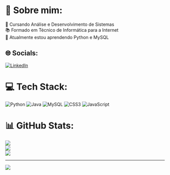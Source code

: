 # 💫 Sobre mim:
🔭 Cursando Análise e Desenvolvimento de Sistemas<br>📚 Formado em Técnico de Informática para a Internet<br>🌱 Atualmente estou aprendendo Python e MySQL


## 🌐 Socials:
[![LinkedIn](https://img.shields.io/badge/LinkedIn-%230077B5.svg?logo=linkedin&logoColor=white)](https://www.linkedin.com/in/arthur-dos-santos-90183a282/) 

# 💻 Tech Stack:
![Python](https://img.shields.io/badge/python-%ffffff.svg?style=for-the-badge&logo=python&logoColor=white) ![Java](https://img.shields.io/badge/java-%23ED8B00.svg?style=for-the-badge&logo=java&logoColor=white) ![MySQL](https://img.shields.io/badge/mysql-%2300f.svg?style=for-the-badge&logo=mysql&logoColor=white) ![CSS3](https://img.shields.io/badge/css3-%231572B6.svg?style=for-the-badge&logo=css3&logoColor=white) ![JavaScript](https://img.shields.io/badge/javascript-%23323330.svg?style=for-the-badge&logo=javascript&logoColor=%23F7DF1E)  	
# 📊 GitHub Stats:
![](https://github-readme-stats.vercel.app/api?username=Arthur-San&theme=highcontrast&hide_border=false&include_all_commits=false&count_private=false)<br/>
![](https://github-readme-streak-stats.herokuapp.com/?user=Arthur-San&theme=highcontrast&hide_border=false)<br/>
![](https://github-readme-stats.vercel.app/api/top-langs/?username=Arthur-San&theme=highcontrast&hide_border=false&include_all_commits=false&count_private=false&layout=compact)

---
[![](https://visitcount.itsvg.in/api?id=Arthur-San&label=Profile%20Views&color=2&icon=0&pretty=false)](https://visitcount.itsvg.in)

<!-- Proudly created with GPRM ( https://gprm.itsvg.in ) -->

